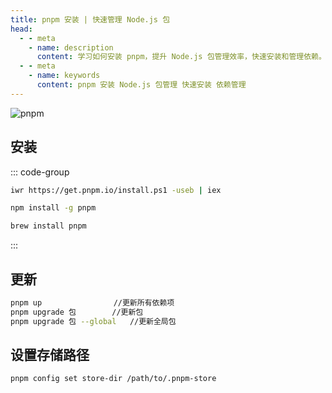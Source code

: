 ```yaml
---
title: pnpm 安装 | 快速管理 Node.js 包
head:
  - - meta
    - name: description
      content: 学习如何安装 pnpm，提升 Node.js 包管理效率，快速安装和管理依赖。
  - - meta
    - name: keywords
      content: pnpm 安装 Node.js 包管理 快速安装 依赖管理
---
```


![pnpm](https://i.theojs.cn/docs/pnpm-install-922fbb8bb4d96b8f602a40e6cd07ee13.svg 'pnpm')

## 安装

::: code-group

```bash [Windows]
iwr https://get.pnpm.io/install.ps1 -useb | iex
```

```bash [NPM]
npm install -g pnpm
```

```bash [HomeBrew]
brew install pnpm
```

:::

## 更新

```bash
pnpm up                //更新所有依赖项
pnpm upgrade 包        //更新包
pnpm upgrade 包 --global   //更新全局包
```

## 设置存储路径

```bash
pnpm config set store-dir /path/to/.pnpm-store
```
